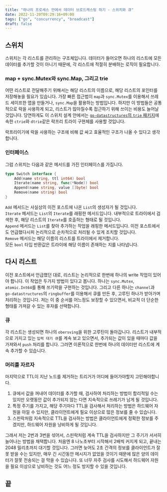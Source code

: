 ```yaml
---
title: "하나의 프로세스 안에서 데이터 브로드캐스팅 하기 - 스위치와 큐"
date: 2022-11-20T09:29:16+09:00
tags: ["go", "concurrency", "broadcast"]
draft: false
---
```


## 스위치

스위치는 각 리스트를 관리하는 구조체입니다. 데이터가 들어오면 하나의 리스트에 모든 데이터를 추가할 것이 아니기 때문에, 각 리스트에 적절히 분배하는 로직이 필요합니다. 

### map + sync.Mutex와 sync.Map, 그리고 trie

어떤 리스트로 전달해주기 위해서는 해당 리스트의 이름으로, 해당 리스트의 포인터를 저장해놓을 필요가 있습니다. 가장 빠른 접근법이 `map`과 `sync.Mutex`를 이용해서 쓰레드 세이프한 맵을 만들거나, `sync.Map`을 활용하는 방법입니다. 하지만 이 방법들은 공통적으로 락을 사용하게 되고, 리스트가 많아질수록 접근하기 위해 쓰이는 비용도 늘어날 것입니다. 당연하게도 이 스위치 설계 안에서는 [`go-datastructures`의 `trie` 패키지](https://github.com/Workiva/go-datastructures/tree/master/trie)에 속한 `ctrie`와 `dtrie`같은 락프리 트라이 구현체를 사용할 것입니다. 

락프리이기에 락을 사용하는 구조에 비해 값 싸고 효율적인 구조가 나올 수 있다고 생각합니다.

### 인터페이스

그럼 스위치는 다음과 같은 메서드를 가진 인터페이스를 가집니다.

```go
type Switch interface {
    Add(name string, ttl int64) bool
    Iterate(name string, func(*Node)) bool
    Append(name string, value []byte) bool
    Remove(name string) bool
}
```

`Add` 메서드는 사실상의 이전 포스트에 나온 `List`의 생성자가 될 것입니다.  
`Iterate` 메서드는 `List`의 `Iterate`를 래핑한 메서드입니다. 내부적으로 트라이에서 검색한 후, 해당 리스트의 `Iterate`를 호출하는 형태로 될 것입니다.  
`Append` 메서드는 `List`를 찾아 추가하는 작업을 래핑한 메서드입니다. 이전 포스트에서도 언급했다시피 논리적으로 순차적으로 처리될 수 있게 조치할 것입니다.  
`Remove` 메서드는 해당 이름의 리스트를 트라이에서 제거합니다.  
모든 `bool` 타입 반환값은 트라이에 해당 이름이 존재하는 지를 나타냅니다. 

## 다시 리스트

이전 포스트에서 언급했던 대로, 리스트는 논리적으로 한번에 하나의 write 작업이 있어야 합니다. 이 작업은 두가지 방법이 있다고 봅니다. 하나는 `sync.Mutex`, `atomic.Int64`를 통해 쓰기락을 구현하는 것입니다. 그리고 다른 하나는 `channel`과 `go-datastructures`의 `ringbuffer`를 이용해서 큐를 만든 후, 고루틴 하나가 받아가며 처리하는 것입니다. 저는 이 중 순서를 어느정도 보장할 수 있으면서, 비교적 더 단순한 형태를 가져갈 수 있는 후자를 선택합니다.

### 큐

각 리스트는 생성되면 하나의 `obersving`을 위한 고루틴이 돌아갑니다. 리스트가 내부적으로 가지고 있는 `입력 대기 큐`를 계속 보고 있으면서, 추가되는 값이 있을 때마다 값을 가져와서 `push` 처리를 합니다. 그러면 이론적으로 한번에 하나의 데이터만 리스트에 계속 추가할 수 있습니다.

### 머리를 자르자

마지막으로 TTL이 지난 노드를 제거하는 트리거가 어디에 들어가야할지 고민해야합니다.

1. 큐에서 값을 꺼내어 데이터를 추가할 때, 검사하여 처리하는 방법이 합리적일 수는 있지만 오랫동안 값이 추가되지 않는 다면 지속적으로 쓰레기가 남게 될 것입니다.
2. 특정 주기를 가지고, 해당 주기마다 TTL을 검사해서 처리하는 방법은 하드웨어 자원을 아낄 수 있지만, 클라이언트에게 필요 이상으로 많은 정보를 줄 수 있습니다.
3. 스핀락처럼 지속적으로 TTL을 검사하는 방법은 클라이언트에게 정확한 정보를 주겠지만, 하드웨어 자원을 낭비하게 될 것입니다.

그래서 저는 2번과 3번을 섞어서, 스핀락처럼 계속 TTL을 검사하지만 그 주기가 서서히 늘어나는 방법을 채택합니다. 처음엔 8 나노초부터 시작해서 2배씩 커지게 되고, 끝내는 2048 밀리초까지 대기할 것입니다. 그러면 늦어도 2초 간격의 정보를 클라이언트가 잘못 받을 수는 있지만, 매우 긴 시간동안 메시지가 없었을 것이기 때문에 많은 양의 데이터가 잘못 전송되는 걸 막을 수 있습니다. 또 너무 자주 검사를 시도해서 하드웨어 자원을 필요 이상으로 낭비하는 것도 어느 정도 방지할 수 있을 것입니다. 

## 끝